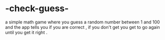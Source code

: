 # -check-guess-
a simple math game where you guess a random number between 1 and 100 and the app tells you if you are correct , if you don't get you get to go again until you get it right .
